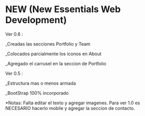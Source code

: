 # NEW (New Essentials Web Development)


Ver 0.6 :

  _Creadas las secciones Portfolio y Team
  
  _Colocados parcialmente los iconos en About
  
  _Agregado el carrusel en la seccion de Portfolio

Ver 0.5 :

  _Estructura mas o menos armada
  
  _BootStrap 100% incorporado
  
*Notas: Falta editar el texto y agregar imagenes. Para ver 1.0 es NECESARIO hacerlo mobile y agregar la seccion de contacto.
